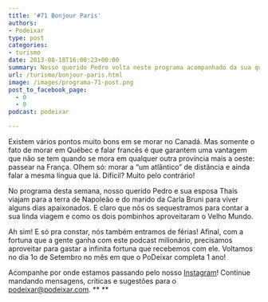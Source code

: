 ```yaml
---
title: '#71 Bonjour Paris'
authors:
- Podeixar
type: post
categories:
- turismo
date: 2013-08-18T16:00:23+00:00
summary: Nosso querido Pedro volta neste programa acompanhado da sua querida esposa e nos conta como foi passear no Velho Mundo e conhecer cidades como Paris, Londres e Luxemburgo numa viagem apaixonante e cheia de histórias pra contar.
url: /turismo/bonjour-paris.html
image: /images/programa-71-post.png
post_to_facebook_page:
  - 0
  - 0
podcast: podeixar

---
```

Existem vários pontos muito bons em se morar no Canadá. Mas somente o fato de morar em Québec e falar francês é que garantem uma vantagem que não se tem quando se mora em qualquer outra província mais a oeste: passear na França. Olhem só: morar a &#8220;um atlântico&#8221; de distância e ainda falar a mesma língua que lá. Difícil? Muito pelo contrário!

No programa desta semana, nosso querido Pedro e sua esposa Thais viajam para a terra de Napoleão e do marido da Carla Bruni para viver alguns dias apaixonados. E claro que nós os sequestramos para contar a sua linda viagem e como os dois pombinhos aproveitaram o Velho Mundo.

Ah sim! E só pra constar, nós também entramos de férias! Afinal, com a fortuna que a gente ganha com este podcast milionário, precisamos aproveitar para gastar a infinita fortuna que recebemos com ele. Voltamos no dia 1o de Setembro no mês em que o PoDeixar completa 1 ano!

Acompanhe por onde estamos passando pelo nosso [Instagram][1]! Continue mandando mensagens, críticas e sugestões para o <podeixar@podeixar.com>. **
**

 [1]: http://instagram.com/podeixar